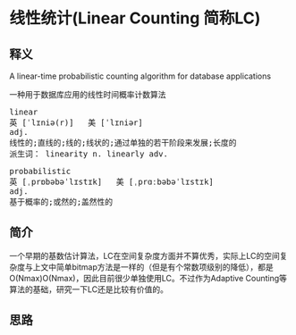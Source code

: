# 线性统计(Linear Counting 简称LC)

## 释义

<p>A linear-time probabilistic counting algorithm for database applications</p>
<p>一种用于数据库应用的线性时间概率计数算法</p>

<pre>
linear
英 [ˈlɪniə(r)]   美 [ˈlɪniər]  
adj.
线性的;直线的;线的;线状的;通过单独的若干阶段来发展;长度的
派生词： linearity n. linearly adv.
</pre>

<pre>
probabilistic
英 [ˌprɒbəbəˈlɪstɪk]   美 [ˌprɑːbəbəˈlɪstɪk]  
adj.
基于概率的;或然的;盖然性的
</pre>

## 简介
<p>
一个早期的基数估计算法，LC在空间复杂度方面并不算优秀，实际上LC的空间复杂度与上文中简单bitmap方法是一样的（但是有个常数项级别的降低），都是O(Nmax)O(Nmax)，因此目前很少单独使用LC。不过作为Adaptive Counting等算法的基础，研究一下LC还是比较有价值的。
</p>

## 思路
